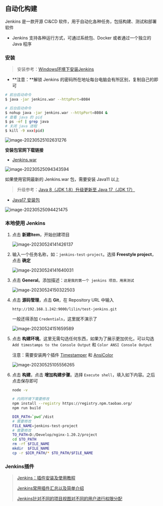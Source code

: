 ## 自动化构建

Jenkins 是一款开源 CI&CD 软件，用于自动化各种任务，包括构建、测试和部署软件

- Jenkins 支持各种运行方式，可通过系统包、Docker 或者通过一个独立的 Java 程序

### 安装

> 安装参考：[Windows环境下安装Jenkins](https://blog.csdn.net/weixin_43184774/article/details/104428244)

- **注意：**解锁 Jenkins 的密码所在地址每台电脑会有所区别，复制自己的即可

```bash
# 前台启动命令
$ java -jar jenkins.war --httpPort=8084

# 后台启动命令
$ nohup java -jar jenkins.war --httpPort=8084 &
# 查看 java 的 pid
$ ps -ef | grep java
# 关闭 java 进程
$ kill -9 xxx(pid)
```

![image-20230525102631276](https://gitee.com/lilyn/pic/raw/master/lagoulearn-img/image-20230525102631276.png)

**安装包官网下载链接**

- [Jenkins.war](https://www.jenkins.io/download/)

![image-20230525094343594](https://gitee.com/lilyn/pic/raw/master/lagoulearn-img/image-20230525094343594.png)

如果使用官网最新的 Jenkins.war 包，需要安装 Java11 以上

> 升级参考：[Java 8（JDK 1.8）升级更新至 Java 17（JDK 17）](https://blog.csdn.net/beita08/article/details/122128069)

- [Java17 安装包](https://www.oracle.com/java/technologies/downloads/#jdk17-windows)

![image-20230525094421475](https://gitee.com/lilyn/pic/raw/master/lagoulearn-img/image-20230525094421475.png)

### 本地使用 Jenkins

1. 点击 **新建Item**，开始创建项目

   ![image-20230524141426137](https://gitee.com/lilyn/pic/raw/master/lagoulearn-img/image-20230524141426137.png)

2. 输入一个任务名称，如：`jenkins-test-project`。选择 **Freestyle project**，点击 **确定**

   ![image-20230524141640031](https://gitee.com/lilyn/pic/raw/master/lagoulearn-img/image-20230524141640031.png)

3. 点击 **General**。添加描述：`这是我的第一个 jenkins 项目，用来测试`

   ![image-20230524150322503](https://gitee.com/lilyn/pic/raw/master/lagoulearn-img/image-20230524150322503.png)

4. 点击 **源码管理**，点击 **Git**，在 Repository URL 中输入

   `http://192.168.1.242:9000/lilin/test-jenkins.git`

   一般还得添加 `Credentials`，这里就不演示了

   ![image-20230524151659589](https://gitee.com/lilyn/pic/raw/master/lagoulearn-img/image-20230524151659589.png)

5. 点击 **构建环境**。这里无需勾选任何东西，如果为了展示更加优化，可以勾选 `Add timestamps to the Console Output` 和 `Color ANSI Console Output`

   注意：需要安装两个插件 [Timestamper](https://plugins.jenkins.io/timestamper) 和 [AnsiColor](https://plugins.jenkins.io/ansicolor)

   ![image-20230525105556265](https://gitee.com/lilyn/pic/raw/master/lagoulearn-img/image-20230525105556265.png)

6. 点击 **构建**，点击 **增加构建步骤**。选择 `Execute shell`，填入如下内容。之后点击保存即可

   ```bash
   node -v
   
   # 内网环境下需要修改
   npm install --registry https://registry.npm.taobao.org/
   npm run build
   
   DIR_PATH=`pwd`/dist
   # 需要修改
   FILE_NAME=jenkins-test-project
   # 需要修改
   TO_PATH=D:/Develop/nginx-1.20.2/project
   cd $TO_PATH
   rm -rf $FILE_NAME
   mkdir  $FILE_NAME
   cp -r $DIR_PATH/* $TO_PATH/$FILE_NAME
   ```

### Jenkins插件

> [Jenkins：插件安装及使用教程](https://blog.csdn.net/qq_42428264/article/details/120614219)
>
> [Jenkins常用插件汇总以及简单介绍](https://www.cnblogs.com/iancloud/p/16045093.html)
>
> [Jenkins针对不同的项目视图对不同的用户进行权限分配](https://blog.csdn.net/chj_1224365967/article/details/117924420)